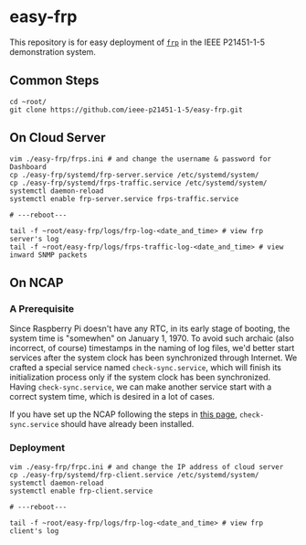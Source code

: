 # easy-frp

This repository is for easy deployment of [`frp`](https://github.com/fatedier/frp) in the IEEE P21451-1-5 demonstration system.

## Common Steps

```shell
cd ~root/
git clone https://github.com/ieee-p21451-1-5/easy-frp.git
```

## On Cloud Server

```shell
vim ./easy-frp/frps.ini # and change the username & password for Dashboard 
cp ./easy-frp/systemd/frp-server.service /etc/systemd/system/
cp ./easy-frp/systemd/frps-traffic.service /etc/systemd/system/
systemctl daemon-reload
systemctl enable frp-server.service frps-traffic.service

# ---reboot---

tail -f ~root/easy-frp/logs/frp-log-<date_and_time> # view frp server's log
tail -f ~root/easy-frp/logs/frps-traffic-log-<date_and_time> # view inward SNMP packets
```

## On NCAP

### A Prerequisite

Since Raspberry Pi doesn't have any RTC, in its early stage of booting, the system time is "somewhen" on January 1, 1970. To avoid such archaic (also incorrect, of course) timestamps in the naming of log files, we'd better start services after the system clock has been synchronized through Internet. We crafted a special service named `check-sync.service`, which will finish its initialization process only if the system clock has been synchronized. Having `check-sync.service`, we can make another service start with a correct system time, which is desired in a lot of cases. 

If you have set up the NCAP following the steps in [this page](https://github.com/ieee-p21451-1-5/demo-ncap),  `check-sync.service` should have already been installed.

### Deployment

```shell
vim ./easy-frp/frpc.ini # and change the IP address of cloud server
cp ./easy-frp/systemd/frp-client.service /etc/systemd/system/
systemctl daemon-reload
systemctl enable frp-client.service 

# ---reboot---

tail -f ~root/easy-frp/logs/frp-log-<date_and_time> # view frp client's log
```

